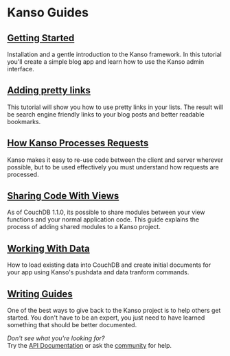 # Kanso Guides


## [Getting Started](getting_started.html)

Installation and a gentle introduction to the Kanso framework. In this tutorial
you'll create a simple blog app and learn how to use the Kanso admin interface.

## [Adding pretty links](adding_pretty_links.html)

This tutorial will show you how to use pretty links in your lists.
The result will be search engine friendly links to your blog posts and better readable bookmarks.

## [How Kanso Processes Requests](how_kanso_processes_requests.html)

Kanso makes it easy to re-use code between the client and server wherever
possible, but to be used effectively you must understand how requests are
processed.

## [Sharing Code With Views](sharing_code_with_views.html)

As of CouchDB 1.1.0, its possible to share modules between your view functions
and your normal application code. This guide explains the process of adding
shared modules to a Kanso project.

## [Working With Data](working_with_data.html)

How to load existing data into CouchDB and create initial documents for your app
using Kanso's pushdata and data tranform commands.

## [Writing Guides](writing_guides.html)

One of the best ways to give back to the Kanso project is to help others get
started. You don't have to be an expert, you just need to have learned something
that should be better documented.


<div class="extra_note">
    <em>Don't see what you're looking for?</em><br /> Try the
    <a href="../api/index.html">API Documentation</a> or ask the
    <a href="../community.html">community</a> for help.
</div>
